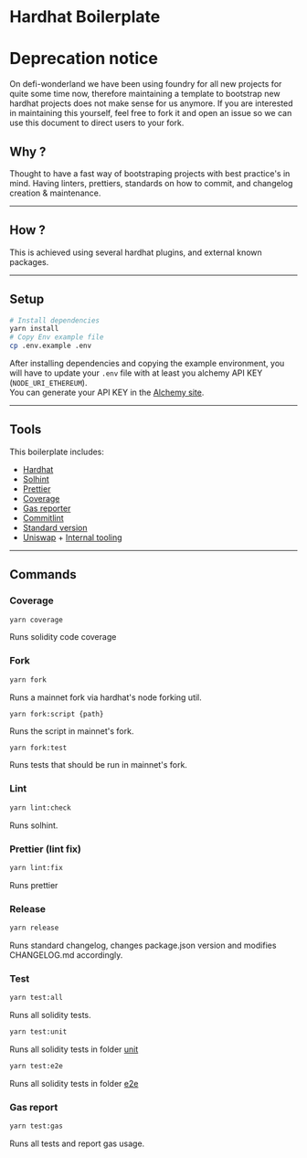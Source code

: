 # Hardhat Boilerplate

# Deprecation notice
On defi-wonderland we have been using foundry for all new projects for quite some time now, therefore maintaining a template to bootstrap new hardhat projects does not make sense for us anymore. 
If you are interested in maintaining this yourself, feel free to fork it and open an issue so we can use this document to direct users to your fork.

## Why ?

Thought to have a fast way of bootstraping projects with best practice's in mind. Having linters, prettiers, standards on how to commit, and changelog creation & maintenance.

---

## How ?

This is achieved using several hardhat plugins, and external known packages.

---

## Setup

```bash
# Install dependencies
yarn install
# Copy Env example file
cp .env.example .env
```

After installing dependencies and copying the example environment, you will have to update your `.env` file with
at least you alchemy API KEY (`NODE_URI_ETHEREUM`).
<br/>
You can generate your API KEY in the [Alchemy site](https://www.alchemy.com).

---

## Tools

This boilerplate includes:

- [Hardhat](https://hardhat.org/)
- [Solhint](https://github.com/protofire/solhint)
- [Prettier](https://github.com/prettier-solidity/prettier-plugin-solidity)
- [Coverage](https://github.com/sc-forks/solidity-coverage)
- [Gas reporter](https://github.com/cgewecke/hardhat-gas-reporter/tree/master)
- [Commitlint](https://github.com/conventional-changelog/commitlint)
- [Standard version](https://github.com/conventional-changelog/standard-version)
- [Uniswap](https://github.com/Uniswap/uniswap-v2-periphery) + [Internal tooling](./test/utils/uniswap.ts)

---

## Commands

### **Coverage**

```bash
yarn coverage
```

Runs solidity code coverage
<br/>

### **Fork**

```bash
yarn fork
```

Runs a mainnet fork via hardhat's node forking util.

```bash
yarn fork:script {path}
```

Runs the script in mainnet's fork.

```
yarn fork:test
```

Runs tests that should be run in mainnet's fork.
<br/>

### **Lint**

```bash
yarn lint:check
```

Runs solhint.
<br/>

### **Prettier (lint fix)**

```bash
yarn lint:fix
```

Runs prettier
<br/>

### **Release**

```bash
yarn release
```

Runs standard changelog, changes package.json version and modifies CHANGELOG.md accordingly.
<br/>

### **Test**

```bash
yarn test:all
```

Runs all solidity tests.
<br/>

```bash
yarn test:unit
```

Runs all solidity tests in folder [unit](./test/unit)
<br/>

```bash
yarn test:e2e
```

Runs all solidity tests in folder [e2e](./test/e2e)
<br/>

### **Gas report**

```bash
yarn test:gas
```

Runs all tests and report gas usage.
